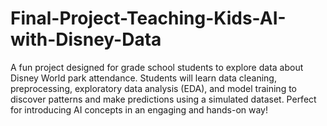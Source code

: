 # Final-Project-Teaching-Kids-AI-with-Disney-Data
A fun project designed for grade school students to explore data about Disney World park attendance. Students will learn data cleaning, preprocessing, exploratory data analysis (EDA), and model training to discover patterns and make predictions using a simulated dataset. Perfect for introducing AI concepts in an engaging and hands-on way!
